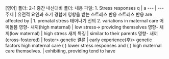 [영어] 
폴더: 2-1 중간 내신대비​
폴더: 내용
파일: 1. Stress responses
​
 q  | a
--- | ---
주제			| 유전적 요인과 초기 경험에 영향을 받는 스트레스 반응
스트레스 반응 are affected by			| 1. prenatal stress 태어나기 전의 2. variations in maternal care 어미돌봄
영향- 새끼(high maternal)			| low stress-> providing themselves
영향- 새끼(low maternal)			| high stress
새끼 특징			| similar to their parents
영향- 새끼(cross-fostered)			| foster> genetic
결론			| early experience(후)> genetic factors​
high maternal care ( ) lower stress responses and ( ) high maternal care themselves.			| exhibiting, providing
tend to have
